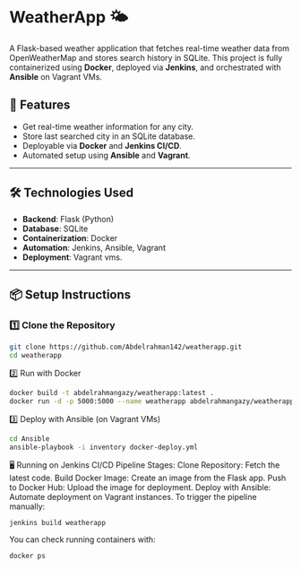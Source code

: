 # WeatherApp 🌤️

A Flask-based weather application that fetches real-time weather data from OpenWeatherMap and stores search history in SQLite. This project is fully containerized using **Docker**, deployed via **Jenkins**, and orchestrated with **Ansible** on Vagrant VMs.

## 🚀 Features
- Get real-time weather information for any city.
- Store last searched city in an SQLite database.
- Deployable via **Docker** and **Jenkins CI/CD**.
- Automated setup using **Ansible** and **Vagrant**.

---

## 🛠️ Technologies Used
- **Backend**: Flask (Python)
- **Database**: SQLite
- **Containerization**: Docker
- **Automation**: Jenkins, Ansible, Vagrant
- **Deployment**: Vagrant vms.

---

## 📦 Setup Instructions

### 1️⃣ Clone the Repository
```bash
git clone https://github.com/Abdelrahman142/weatherapp.git
cd weatherapp
```
2️⃣ Run with Docker

```bash
docker build -t abdelrahmangazy/weatherapp:latest .
docker run -d -p 5000:5000 --name weatherapp abdelrahmangazy/weatherapp:latest
```
3️⃣ Deploy with Ansible (on Vagrant VMs)
```bash
cd Ansible
ansible-playbook -i inventory docker-deploy.yml
```

🖥️ Running on Jenkins CI/CD
Pipeline Stages:
Clone Repository: Fetch the latest code.
Build Docker Image: Create an image from the Flask app.
Push to Docker Hub: Upload the image for deployment.
Deploy with Ansible: Automate deployment on Vagrant instances.
To trigger the pipeline manually:
```bash
jenkins build weatherapp
```

You can check running containers with:
```bash
docker ps
```


